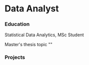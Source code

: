 # Data Analyst

### Education
Statistical Data Analytics, MSc Student

Master's thesis topic ""

### Projects


